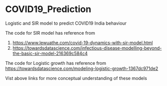 # COVID19_Prediction
Logistic and SIR model to predict COVID19 India behaviour

The code for SIR model has reference from
1. https://www.lewuathe.com/covid-19-dynamics-with-sir-model.html
2. https://towardsdatascience.com/infectious-disease-modelling-beyond-the-basic-sir-model-216369c584c4

The code for Logistic growth has reference from 
https://towardsdatascience.com/modeling-logistic-growth-1367dc971de2

Vist above links for more conceptual understanding of these models

